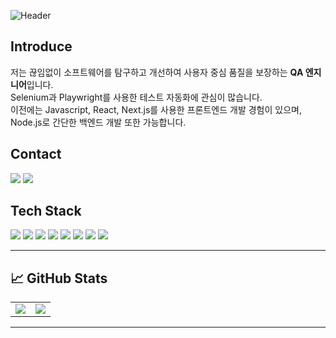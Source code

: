 ![Header](https://capsule-render.vercel.app/api?type=waving&color=gradient&height=200&section=header&text=Cha%20Minjae&fontSize=48&fontColor=ffffff&animation=fadeIn)

## Introduce
저는 끊임없이 소프트웨어를 탐구하고 개선하여 사용자 중심 품질을 보장하는 **QA 엔지니어**입니다. <br>
Selenium과 Playwright를 사용한 테스트 자동화에 관심이 많습니다. <br>
이전에는 Javascript, React, Next.js를 사용한 프론트엔드 개발 경험이 있으며, Node.js로 간단한 백엔드 개발 또한 가능합니다. <br>

## Contact

<a href="https://tistory.com/letminjae"><img src="https://img.shields.io/badge/tistory-00B5CC?style=for-the-badge&logo=tistory&logoColor=white"></a>
<a href="mailto:cmjj0824@gmail.com"><img src="https://img.shields.io/badge/cmjj0824@gmail.com-EA4335?style=for-the-badge&logo=gmail&logoColor=white"></a>

## Tech Stack

<img src="https://img.shields.io/badge/javascript-F7DF1E?style=for-the-badge&logo=javascript&logoColor=black"> <img src="https://img.shields.io/badge/typescript-3178C6?style=for-the-badge&logo=typescript&logoColor=white"> <img src="https://img.shields.io/badge/python-3776AB?style=for-the-badge&logo=python&logoColor=white"> <img src="https://img.shields.io/badge/selenium-4DC0B5?style=for-the-badge&logo=selenium&logoColor=white"> <img src="https://img.shields.io/badge/playwright-FF6B6B?style=for-the-badge&logo=playwright&logoColor=white"> <img src="https://img.shields.io/badge/react-61DAFB?style=for-the-badge&logo=react&logoColor=black"> <img src="https://img.shields.io/badge/nextjs-000000?style=for-the-badge&logo=nextdotjs&logoColor=white"> <img src="https://img.shields.io/badge/nodejs-339933?style=for-the-badge&logo=nodedotjs&logoColor=white">

---

## 📈 GitHub Stats

<table>
  <tr>
    <td>
      <img src="https://github-readme-stats.vercel.app/api?username=letminjae&show_icons=true&theme=radical" />
    </td>
    <td>
      <img src="https://github-readme-stats.vercel.app/api/top-langs/?username=letminjae&layout=compact&theme=radical" />
    </td>
  </tr>
</table>

---
